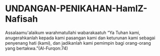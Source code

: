 # UNDANGAN-PENIKAHAN-HamIZ-Nafisah
Assalaamu'alaikum warahmatullahi wabarakaatuh  “Ya Tuhan kami, anugerahkanlah kepada kami pasangan kami dan keturunan kami sebagai penyenang hati (kami), dan jadikanlah kami pemimpin bagi orang-orang yang bertakwa.”(Al-Furqon:74)
